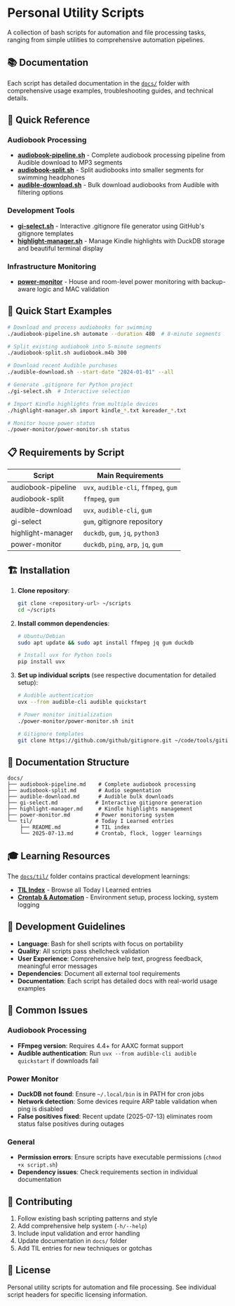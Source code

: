 # Personal Utility Scripts

A collection of bash scripts for automation and file processing tasks, ranging from simple utilities to comprehensive automation pipelines.

## 📚 Documentation

Each script has detailed documentation in the [`docs/`](docs/) folder with comprehensive usage examples, troubleshooting guides, and technical details.

## 🚀 Quick Reference

### Audiobook Processing
- **[audiobook-pipeline.sh](docs/audiobook-pipeline.md)** - Complete audiobook processing pipeline from Audible download to MP3 segments
- **[audiobook-split.sh](docs/audiobook-split.md)** - Split audiobooks into smaller segments for swimming headphones
- **[audible-download.sh](docs/audible-download.md)** - Bulk download audiobooks from Audible with filtering options

### Development Tools
- **[gi-select.sh](docs/gi-select.md)** - Interactive .gitignore file generator using GitHub's gitignore templates
- **[highlight-manager.sh](docs/highlight-manager.md)** - Manage Kindle highlights with DuckDB storage and beautiful terminal display

### Infrastructure Monitoring
- **[power-monitor](docs/power-monitor.md)** - House and room-level power monitoring with backup-aware logic and MAC validation

## 🎯 Quick Start Examples

```bash
# Download and process audiobooks for swimming
./audiobook-pipeline.sh automate --duration 480  # 8-minute segments

# Split existing audiobook into 5-minute segments  
./audiobook-split.sh audiobook.m4b 300

# Download recent Audible purchases
./audible-download.sh --start-date "2024-01-01" --all

# Generate .gitignore for Python project
./gi-select.sh  # Interactive selection

# Import Kindle highlights from multiple devices
./highlight-manager.sh import kindle_*.txt koreader_*.txt

# Monitor house power status
./power-monitor/power-monitor.sh status
```

## 📋 Requirements by Script

| Script | Main Requirements |
|--------|------------------|
| audiobook-pipeline | `uvx`, `audible-cli`, `ffmpeg`, `gum` |
| audiobook-split | `ffmpeg`, `gum` |
| audible-download | `uvx`, `audible-cli`, `gum` |
| gi-select | `gum`, gitignore repository |
| highlight-manager | `duckdb`, `gum`, `jq`, `python3` |
| power-monitor | `duckdb`, `ping`, `arp`, `jq`, `gum` |

## 🏗️ Installation

1. **Clone repository**:
   ```bash
   git clone <repository-url> ~/scripts
   cd ~/scripts
   ```

2. **Install common dependencies**:
   ```bash
   # Ubuntu/Debian
   sudo apt update && sudo apt install ffmpeg jq gum duckdb
   
   # Install uvx for Python tools
   pip install uvx
   ```

3. **Set up individual scripts** (see respective documentation for detailed setup):
   ```bash
   # Audible authentication
   uvx --from audible-cli audible quickstart
   
   # Power monitor initialization
   ./power-monitor/power-monitor.sh init
   
   # Gitignore templates
   git clone https://github.com/github/gitignore.git ~/code/tools/gitignore
   ```

## 📖 Documentation Structure

```
docs/
├── audiobook-pipeline.md    # Complete audiobook processing
├── audiobook-split.md       # Audio segmentation
├── audible-download.md      # Audible bulk downloads
├── gi-select.md            # Interactive gitignore generation
├── highlight-manager.md     # Kindle highlights management
├── power-monitor.md        # Power monitoring system
└── til/                    # Today I Learned entries
    ├── README.md           # TIL index
    └── 2025-07-13.md       # Crontab, flock, logger learnings
```

## 🎓 Learning Resources

The [`docs/til/`](docs/til/) folder contains practical development learnings:
- **[TIL Index](docs/til/README.md)** - Browse all Today I Learned entries
- **[Crontab & Automation](docs/til/2025-07-13.md)** - Environment setup, process locking, system logging

## 🔧 Development Guidelines

- **Language**: Bash for shell scripts with focus on portability
- **Quality**: All scripts pass shellcheck validation
- **User Experience**: Comprehensive help text, progress feedback, meaningful error messages
- **Dependencies**: Document all external tool requirements
- **Documentation**: Each script has detailed docs with real-world usage examples

## 🚨 Common Issues

### Audiobook Processing
- **FFmpeg version**: Requires 4.4+ for AAXC format support
- **Audible authentication**: Run `uvx --from audible-cli audible quickstart` if downloads fail

### Power Monitor
- **DuckDB not found**: Ensure `~/.local/bin` is in PATH for cron jobs
- **Network detection**: Some devices require ARP table validation when ping is disabled
- **False positives fixed**: Recent update (2025-07-13) eliminates room status false positives during outages

### General
- **Permission errors**: Ensure scripts have executable permissions (`chmod +x script.sh`)
- **Dependency issues**: Check requirements section in individual documentation

## 🤝 Contributing

1. Follow existing bash scripting patterns and style
2. Add comprehensive help system (`-h/--help`)
3. Include input validation and error handling
4. Update documentation in `docs/` folder
5. Add TIL entries for new techniques or gotchas

## 📄 License

Personal utility scripts for automation and file processing. See individual script headers for specific licensing information.